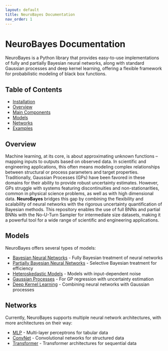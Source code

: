 ```yaml
---
layout: default
title: NeuroBayes Documentation
nav_order: 1
---
```


# NeuroBayes Documentation

NeuroBayes is a Python library that provides easy-to-use implementations of fully and partially Bayesian neural networks, along with standard Gaussian processes and deep kernel learning, offering a flexible framework for probabilistic modeling of black box functions.

## Table of Contents

- [Installation](installation.md)
- [Overview](#overview)
- [Main Components](#main-components)
- [Models](#models)
- [Networks](#networks)
- [Examples](#examples)

## Overview

Machine learning, at its core, is about approximating unknown functions – mapping inputs to outputs based on observed data. In scientific and engineering applications, this often means modeling complex relationships between structural or process parameters and target properties. Traditionally, Gaussian Processes (GPs) have been favored in these domains for their ability to provide robust uncertainty estimates. However, GPs struggle with systems featuring discontinuities and non-stationarities, common in physical science problems, as well as with high dimensional data. **NeuroBayes** bridges this gap by combining the flexibility and scalability of neural networks with the rigorous uncertainty quantification of Bayesian methods. This repository enables the use of full BNNs and partial BNNs with the No-U-Turn Sampler for intermediate size datasets, making it a powerful tool for a wide range of scientific and engineering applications.


## Models

NeuroBayes offers several types of models:

- [Bayesian Neural Networks](models/bnn.md) - Fully Bayesian treatment of neural networks
- [Partially Bayesian Neural Networks](models/partial_bnn.md) - Selective Bayesian treatment for efficiency
- [Heteroskedastic Models](models/heteroskedastic.md) - Models with input-dependent noise
- [Gaussian Processes](models/gp.md) - For GP regression with uncertainty estimation
- [Deep Kernel Learning](models/dkl.md) - Combining neural networks with Gaussian processes


## Networks

Currently, NeuroBayes supports multiple neural network architectures, with more architectures on their way:

- [MLP](networks/mlp.md) - Multi-layer perceptrons for tabular data
- [ConvNet](networks/convnet.md) - Convolutional networks for structured data
- [Transformer](networks/transformer.md) - Transformer architectures for sequential data